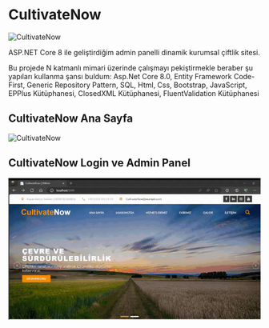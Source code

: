 # CultivateNow
![CultivateNow](https://github.com/user-attachments/assets/474a43d1-fdc6-4850-9163-03c393ee6ada)


ASP.NET Core 8 ile geliştirdiğim admin panelli dinamik kurumsal çiftlik sitesi. 

Bu projede N katmanlı mimari üzerinde çalışmayı pekiştirmekle beraber şu yapıları kullanma şansı buldum: Asp.Net Core 8.0, Entity Framework Code-First, Generic Repository Pattern, SQL, Html, Css, Bootstrap, JavaScript, EPPlus Kütüphanesi, ClosedXML Kütüphanesi, FluentValidation Kütüphanesi

## CultivateNow Ana Sayfa
![CultivateNow](CultivateNow.gif)

## CultivateNow Login ve Admin Panel
![CultivatenowAdmin)](CultivateNowAdmin.gif)

